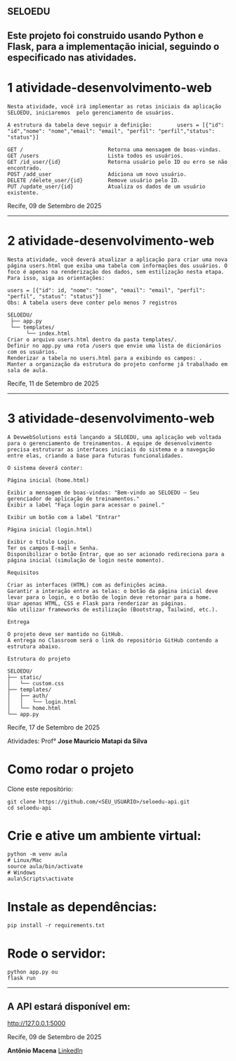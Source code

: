 
## SELOEDU 
Este projeto foi construido usando Python e Flask, para  a implementação inicial, seguindo o especificado nas atividades.
---

# 1 atividade-desenvolvimento-web
```
Nesta atividade, você irá implementar as rotas iniciais da aplicação SELOEDU, iniciaremos  pelo gerenciamento de usuários.

A estrutura da tabela deve seguir a definição:        users = [{"id": "id","nome": "nome","email": "email", "perfil": "perfil","status": "status"}]

GET /                           Retorna uma mensagem de boas-vindas.
GET /users                      Lista todos os usuários.
GET /id_user/{id}               Retorna usuário pelo ID ou erro se não encontrado.
POST /add_user                  Adiciona um novo usuário.
DELETE /delete_user/{id}        Remove usuário pelo ID.
PUT /update_user/{id}           Atualiza os dados de um usuário existente.
```


Recife, 09 de Setembro de 2025

---

# 2 atividade-desenvolvimento-web
```
Nesta atividade, você deverá atualizar a aplicação para criar uma nova página users.html que exiba uma tabela com informações dos usuários. O foco é apenas na renderização dos dados, sem estilização nesta etapa. Para isso, siga as orientações:

users = [{"id": id, "nome": "nome", "email": "email", "perfil": "perfil", "status": "status"}]
Obs: A tabela users deve conter pelo menos 7 registros

SELOEDU/
 ├── app.py          
 └── templates/      
      └── index.html
Criar o arquivo users.html dentro da pasta templates/.
Definir no app.py uma rota /users que envie uma lista de dicionários com os usuários.
Renderizar a tabela no users.html para a exibindo os campos: .
Manter a organização da estrutura do projeto conforme já trabalhado em sala de aula.

```

Recife, 11 de Setembro de 2025

---

# 3 atividade-desenvolvimento-web
```
A DevwebSolutions está lançando a SELOEDU, uma aplicação web voltada para o gerenciamento de treinamentos. A equipe de desenvolvimento precisa estruturar as interfaces iniciais do sistema e a navegação entre elas, criando a base para futuras funcionalidades.

O sistema deverá conter:

Página inicial (home.html)

Exibir a mensagem de boas-vindas: "Bem-vindo ao SELOEDU – Seu gerenciador de aplicação de treinamentos."
Exibir a label "Faça login para acessar o painel."

Exibir um botão com a label "Entrar"

Página inicial (login.html)

Exibir o título Login.
Ter os campos E-mail e Senha.
Disponibilizar o botão Entrar, que ao ser acionado redireciona para a página inicial (simulação de login neste momento).

Requisitos

Criar as interfaces (HTML) com as definições acima.
Garantir a interação entre as telas: o botão da página inicial deve levar para o login, e o botão de login deve retornar para a home.
Usar apenas HTML, CSS e Flask para renderizar as páginas.
Não utilizar frameworks de estilização (Bootstrap, Tailwind, etc.).

Entrega

O projeto deve ser mantido no GitHub.
A entrega no Classroom será o link do repositório GitHub contendo a estrutura abaixo.

Estrutura do projeto

SELOEDU/
├── static/
│   └── custom.css  
├── templates/
│   ├── auth/
│   │   └── login.html
│   └── home.html
└── app.py

```
Recife, 17 de Setembro de 2025

Atividades: Prof° **Jose Mauricio Matapi da Silva** 

# Como rodar o projeto

Clone este repositório:

```
git clone https://github.com/<SEU_USUARIO>/seloedu-api.git
cd seloedu-api
```

# Crie e ative um ambiente virtual:

```
python -m venv aula
# Linux/Mac
source aula/bin/activate
# Windows
aula\Scripts\activate
```

# Instale as dependências:

```
pip install -r requirements.txt
```

# Rode o servidor:

```
python app.py ou
flask run
```

---


## A API estará disponível em:
 
http://127.0.0.1:5000





Recife, 09 de Setembro de 2025

**Antônio Macena** [LinkedIn](https://www.linkedin.com/in/antonio-macena/)